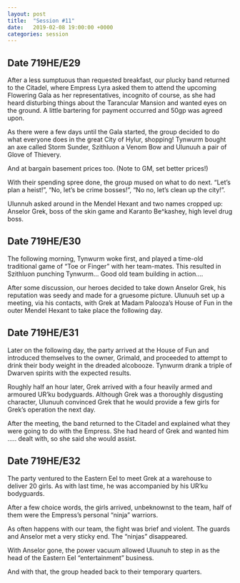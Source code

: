 ```yaml
---
layout: post
title:  "Session #11"
date:   2019-02-08 19:00:00 +0000
categories: session
---
```


## Date 719HE/E29

After a less sumptuous than requested breakfast, our plucky band returned to the Citadel, where Empress Lyra asked them to attend the upcoming Flowering Gala as her representatives, incognito of course, as she had heard disturbing things about the Tarancular Mansion and wanted eyes on the ground. A little bartering for payment occurred and 50gp was agreed upon.

As there were a few days until the Gala started, the group decided to do what everyone does in the great City of Hylur, shopping! Tynwurm bought an axe called Storm Sunder, Szithluon a Venom Bow and Ulunuuh a pair of Glove of Thievery.

And at bargain basement prices too. (Note to GM, set better prices!)

With their spending spree done, the group mused on what to do next. “Let’s plan a heist!”,  “No, let’s be crime bosses!”, “No no, let’s clean up the city!”.

Ulunnuh asked around in the Mendel Hexant and two names cropped up: Anselor Grek, boss of the skin game and Karanto Be^kashey, high level drug boss.
## Date 719HE/E30

The following morning, Tynwurm woke first, and played a time-old traditional game of “Toe or Finger” with her team-mates. This resulted in Szithluon punching Tynwurm… Good old team building in action….

After some discussion, our heroes decided to take down Anselor Grek, his reputation was seedy and made for a gruesome picture. Ulunuuh set up a meeting, via his contacts, with Grek at Madam Palooza’s House of Fun in the outer Mendel Hexant to take place the following day.

## Date 719HE/E31

Later on the following day, the party arrived at the House of Fun and introduced themselves to the owner, Grimald, and proceeded to attempt to drink their body weight in the dreaded alcobooze. Tynwurm drank a triple of Dwarven spirits with the expected results.

Roughly half an hour later, Grek arrived with a four heavily armed and armoured UR’ku bodyguards. Although Grek was a thoroughly disgusting character, Ulunuuh convinced Grek that he would provide a few girls for Grek’s operation the next day.

After the meeting, the band returned to the Citadel and explained what they were going to do with the Empress. She had heard of Grek and wanted him ….. dealt with, so she said she would assist.

## Date 719HE/E32

The party ventured to the Eastern Eel to meet Grek at a warehouse to deliver 20 girls. As with last time, he was accompanied by his UR’ku bodyguards.

After a few choice words, the girls arrived, unbeknownst to the team, half of them were the Empress’s personal “ninja” warriors.

As often happens with our team, the fight was brief and violent. The guards and Anselor met a very sticky end. The “ninjas” disappeared. 

With Anselor gone, the power vacuum allowed Uluunuh to step in as the head of the Eastern Eel “entertainment” business.

And with that, the group headed back to their temporary quarters.
